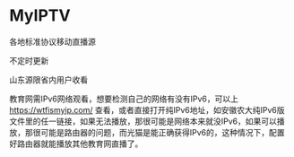 # MyIPTV
各地标准协议移动直播源

不定时更新

山东源限省内用户收看

教育网需IPv6网络观看，想要检测自己的网络有没有IPv6，可以上 https://wtfismyip.com/ 查看，或者直接打开纯IPv6地址，如安徽农大纯IPv6版文件里的任一链接，如果无法播放，那很可能是网络本来就没IPv6，如果可以播放，那很可能是路由器的问题，而光猫是能正确获得IPv6的，这种情况下，配置好路由器就能播放其他教育网直播了。
